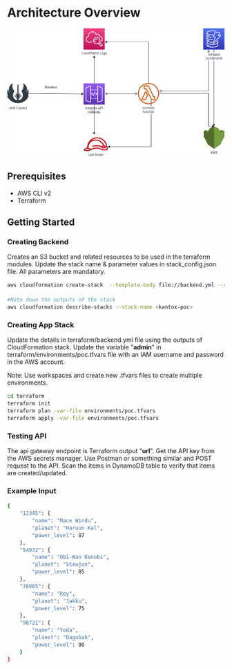 # Architecture Overview

![Alt text](docs/AWS-Architecture.png?raw=true)


## 

## Prerequisites
- AWS CLI v2
- Terraform

## Getting Started

### Creating Backend

Creates an S3 bucket and related resources to be used in the terraform modules. 
Update the stack name & parameter values in stack_config.json file. All parameters are mandatory.

```bash
aws cloudformation create-stack  --template-body file://backend.yml --cli-input-json file://stack_config.json

#Note down the outputs of the stack 
aws cloudformation describe-stacks --stack-name <kantox-poc>
```

### Creating App Stack

Update the details in terraform/backend.yml file using the outputs of CloudFormation stack.
Update the variable "**admin**" in terraform/environments/poc.tfvars file with an IAM username and password in the AWS account.  

Note: Use workspaces and create new .tfvars files to create multiple environments.
```bash
cd terraform
terraform init
terraform plan -var-file environments/poc.tfvars
terraform apply -var-file environments/poc.tfvars
```

### Testing API

The api gateway endpoint is Terraform output "**url**". Get the API key from the AWS secrets manager.
Use Postman or something similar and POST request to the API. 
Scan the items in DynamoDB table to verify that items are created/updated.

### Example Input
```bash
{
    "12345": {
        "name": "Mace Windu",
        "planet": "Haruun Kal",
        "power_level": 87
    },
    "54832": {
        "name": "Obi-Wan Kenobi",
        "planet": "Stewjon",
        "power_level": 85
    },
    "78965": {
        "name": "Rey",
        "planet": "Jakku",
        "power_level": 75
    },
    "98721": {
        "name": "Yoda",
        "planet": "Dagobah",
        "power_level": 90
    }
}
```